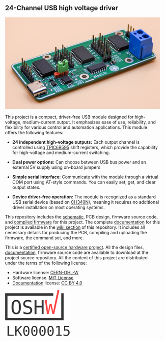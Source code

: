 ## 24-Channel USB high voltage driver

![Prototype build of the 24-channel USB high voltage driver.](https://raw.githubusercontent.com/dilshan/24ch-usb-high-voltage-driver/refs/heads/main/resources/24ch-relay-driver.jpg)

This project is a compact, driver-free USB module designed for high-voltage, medium-current output. It emphasizes ease of use, reliability, and flexibility for various control and automation applications. This module offers the following features:

- **24 independent high-voltage outputs:** Each output channel is controlled using [TPIC6B595](https://www.ti.com/lit/ds/symlink/tpic6b595.pdf) shift registers, which provide the capability for high-voltage and medium-current switching.

- **Dual power options:** Can choose between USB bus power and an external 5V supply using on-board jumpers.

- **Simple serial interface:** Communicate with the module through a virtual COM port using AT-style commands. You can easily set, get, and clear output states.

- **Device driver-free operation:** The module is recognized as a standard USB serial device (based on [CH340N](https://aitendo3.sakura.ne.jp/aitendo_data/product_img/ic/inteface/CH340N/ch340n.pdf)), meaning it requires no additional driver installation on most operating systems.

This repository includes the [schematic](https://github.com/dilshan/24ch-usb-high-voltage-driver/blob/main/design/24-ch-relay-driver-kicad.pdf), PCB design, firmware source code, and [compiled firmware](https://github.com/dilshan/24ch-usb-high-voltage-driver/releases) for this project. The complete [documentation](https://github.com/dilshan/24ch-usb-high-voltage-driver/wiki) for this project is available in the [wiki section](https://github.com/dilshan/24ch-usb-high-voltage-driver/wiki) of this repository. It includes all necessary details for producing the PCB, compiling and uploading the firmware, the command set, and more.

This is a [certified open-source hardware project](https://certification.oshwa.org/lk000015.html). All the design files, [documentation](https://github.com/dilshan/24ch-usb-high-voltage-driver/wiki), firmware source code are available to download at the project source repository. All the content of this project are distributed under the terms of the following license:

 - Hardware license: [CERN-OHL-W](https://opensource.org/license/cern-ohl-w)
 - Software license: [MIT License](https://github.com/dilshan/24ch-usb-high-voltage-driver/blob/main/LICENSE)
 - [Documentation](https://github.com/dilshan/24ch-usb-high-voltage-driver/wiki) license: [CC BY 4.0](https://creativecommons.org/licenses/by/4.0)
 
 ![LK000015](https://raw.githubusercontent.com/dilshan/24ch-usb-high-voltage-driver/refs/heads/main/resources/LK000015.png)
